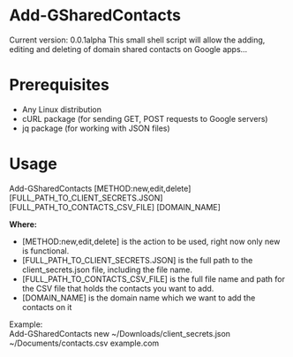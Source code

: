 # Add-GSharedContacts
Current version: 0.0.1alpha
This small shell script will allow the adding, editing and deleting of domain shared contacts on Google apps...

# Prerequisites
* Any Linux distribution
* cURL package (for sending GET, POST requests to Google servers)
* jq package (for working with JSON files)

# Usage
Add-GSharedContacts [METHOD:new,edit,delete] [FULL_PATH_TO_CLIENT_SECRETS.JSON] [FULL_PATH_TO_CONTACTS_CSV_FILE] [DOMAIN_NAME]

**Where:**
* [METHOD:new,edit,delete] is the action to be used, right now only new is functional.
* [FULL_PATH_TO_CLIENT_SECRETS.JSON] is the full path to the client_secrets.json file, including the file name.
* [FULL_PATH_TO_CONTACTS_CSV_FILE] is the full file name and path for the CSV file that holds the contacts you want to add.
* [DOMAIN_NAME] is the domain name which we want to add the contacts on it

Example:  
Add-GSharedContacts new ~/Downloads/client_secrets.json ~/Documents/contacts.csv example.com
